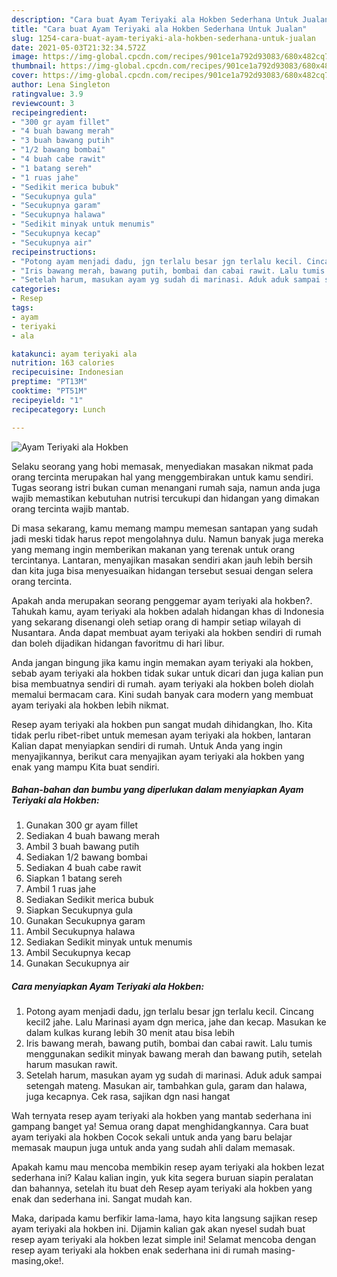 ```yaml
---
description: "Cara buat Ayam Teriyaki ala Hokben Sederhana Untuk Jualan"
title: "Cara buat Ayam Teriyaki ala Hokben Sederhana Untuk Jualan"
slug: 1254-cara-buat-ayam-teriyaki-ala-hokben-sederhana-untuk-jualan
date: 2021-05-03T21:32:34.572Z
image: https://img-global.cpcdn.com/recipes/901ce1a792d93083/680x482cq70/ayam-teriyaki-ala-hokben-foto-resep-utama.jpg
thumbnail: https://img-global.cpcdn.com/recipes/901ce1a792d93083/680x482cq70/ayam-teriyaki-ala-hokben-foto-resep-utama.jpg
cover: https://img-global.cpcdn.com/recipes/901ce1a792d93083/680x482cq70/ayam-teriyaki-ala-hokben-foto-resep-utama.jpg
author: Lena Singleton
ratingvalue: 3.9
reviewcount: 3
recipeingredient:
- "300 gr ayam fillet"
- "4 buah bawang merah"
- "3 buah bawang putih"
- "1/2 bawang bombai"
- "4 buah cabe rawit"
- "1 batang sereh"
- "1 ruas jahe"
- "Sedikit merica bubuk"
- "Secukupnya gula"
- "Secukupnya garam"
- "Secukupnya halawa"
- "Sedikit minyak untuk menumis"
- "Secukupnya kecap"
- "Secukupnya air"
recipeinstructions:
- "Potong ayam menjadi dadu, jgn terlalu besar jgn terlalu kecil. Cincang kecil2 jahe. Lalu Marinasi ayam dgn merica, jahe dan kecap. Masukan ke dalam kulkas kurang lebih 30 menit atau bisa lebih"
- "Iris bawang merah, bawang putih, bombai dan cabai rawit. Lalu tumis menggunakan sedikit minyak bawang merah dan bawang putih, setelah harum masukan rawit."
- "Setelah harum, masukan ayam yg sudah di marinasi. Aduk aduk sampai setengah mateng. Masukan air, tambahkan gula, garam dan halawa, juga kecapnya. Cek rasa, sajikan dgn nasi hangat"
categories:
- Resep
tags:
- ayam
- teriyaki
- ala

katakunci: ayam teriyaki ala 
nutrition: 163 calories
recipecuisine: Indonesian
preptime: "PT13M"
cooktime: "PT51M"
recipeyield: "1"
recipecategory: Lunch

---
```



![Ayam Teriyaki ala Hokben](https://img-global.cpcdn.com/recipes/901ce1a792d93083/680x482cq70/ayam-teriyaki-ala-hokben-foto-resep-utama.jpg)

Selaku seorang yang hobi memasak, menyediakan masakan nikmat pada orang tercinta merupakan hal yang menggembirakan untuk kamu sendiri. Tugas seorang istri bukan cuman menangani rumah saja, namun anda juga wajib memastikan kebutuhan nutrisi tercukupi dan hidangan yang dimakan orang tercinta wajib mantab.

Di masa  sekarang, kamu memang mampu memesan santapan yang sudah jadi meski tidak harus repot mengolahnya dulu. Namun banyak juga mereka yang memang ingin memberikan makanan yang terenak untuk orang tercintanya. Lantaran, menyajikan masakan sendiri akan jauh lebih bersih dan kita juga bisa menyesuaikan hidangan tersebut sesuai dengan selera orang tercinta. 



Apakah anda merupakan seorang penggemar ayam teriyaki ala hokben?. Tahukah kamu, ayam teriyaki ala hokben adalah hidangan khas di Indonesia yang sekarang disenangi oleh setiap orang di hampir setiap wilayah di Nusantara. Anda dapat membuat ayam teriyaki ala hokben sendiri di rumah dan boleh dijadikan hidangan favoritmu di hari libur.

Anda jangan bingung jika kamu ingin memakan ayam teriyaki ala hokben, sebab ayam teriyaki ala hokben tidak sukar untuk dicari dan juga kalian pun bisa membuatnya sendiri di rumah. ayam teriyaki ala hokben boleh diolah memalui bermacam cara. Kini sudah banyak cara modern yang membuat ayam teriyaki ala hokben lebih nikmat.

Resep ayam teriyaki ala hokben pun sangat mudah dihidangkan, lho. Kita tidak perlu ribet-ribet untuk memesan ayam teriyaki ala hokben, lantaran Kalian dapat menyiapkan sendiri di rumah. Untuk Anda yang ingin menyajikannya, berikut cara menyajikan ayam teriyaki ala hokben yang enak yang mampu Kita buat sendiri.

<!--inarticleads1-->

##### Bahan-bahan dan bumbu yang diperlukan dalam menyiapkan Ayam Teriyaki ala Hokben:

1. Gunakan 300 gr ayam fillet
1. Sediakan 4 buah bawang merah
1. Ambil 3 buah bawang putih
1. Sediakan 1/2 bawang bombai
1. Sediakan 4 buah cabe rawit
1. Siapkan 1 batang sereh
1. Ambil 1 ruas jahe
1. Sediakan Sedikit merica bubuk
1. Siapkan Secukupnya gula
1. Gunakan Secukupnya garam
1. Ambil Secukupnya halawa
1. Sediakan Sedikit minyak untuk menumis
1. Ambil Secukupnya kecap
1. Gunakan Secukupnya air




<!--inarticleads2-->

##### Cara menyiapkan Ayam Teriyaki ala Hokben:

1. Potong ayam menjadi dadu, jgn terlalu besar jgn terlalu kecil. Cincang kecil2 jahe. Lalu Marinasi ayam dgn merica, jahe dan kecap. Masukan ke dalam kulkas kurang lebih 30 menit atau bisa lebih
1. Iris bawang merah, bawang putih, bombai dan cabai rawit. Lalu tumis menggunakan sedikit minyak bawang merah dan bawang putih, setelah harum masukan rawit.
1. Setelah harum, masukan ayam yg sudah di marinasi. Aduk aduk sampai setengah mateng. Masukan air, tambahkan gula, garam dan halawa, juga kecapnya. Cek rasa, sajikan dgn nasi hangat




Wah ternyata resep ayam teriyaki ala hokben yang mantab sederhana ini gampang banget ya! Semua orang dapat menghidangkannya. Cara buat ayam teriyaki ala hokben Cocok sekali untuk anda yang baru belajar memasak maupun juga untuk anda yang sudah ahli dalam memasak.

Apakah kamu mau mencoba membikin resep ayam teriyaki ala hokben lezat sederhana ini? Kalau kalian ingin, yuk kita segera buruan siapin peralatan dan bahannya, setelah itu buat deh Resep ayam teriyaki ala hokben yang enak dan sederhana ini. Sangat mudah kan. 

Maka, daripada kamu berfikir lama-lama, hayo kita langsung sajikan resep ayam teriyaki ala hokben ini. Dijamin kalian gak akan nyesel sudah buat resep ayam teriyaki ala hokben lezat simple ini! Selamat mencoba dengan resep ayam teriyaki ala hokben enak sederhana ini di rumah masing-masing,oke!.

